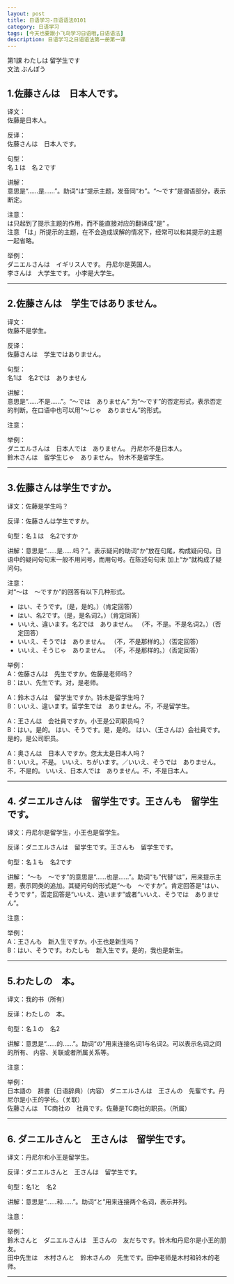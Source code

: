```yaml
---
layout: post
title: 日语学习-日语语法0101
category: 日语学习
tags: [今天也要跟小飞鸟学习日语哦,日语语法]
description: 日语学习之日语语法第一册第一课
---
```

第1課 わたしは 留学生です  
文法 ぶんぽう  
## 1.佐藤さんは　日本人です。  

译文：  
佐藤是日本人。 
 
反译：  
佐藤さんは　日本人です。  

句型：  
名１は　名２です  

讲解：  
意思是“……是……”。助词“は”提示主题，发音同“わ”。“～です”是谓语部分，表示断定。  

注意：  
は只起到了提示主题的作用，而不能直接对应的翻译成“是” 。   
注意 「は」所提示的主题，在不会造成误解的情况下，经常可以和其提示的主题一起省略。  

举例：  
ダニエルさんは　イギリス人です。     丹尼尔是英国人。  
李さんは　大学生です。                  小李是大学生。  

***

## 2.佐藤さんは　学生ではありません。  

译文：  
佐藤不是学生。  

反译：  
佐藤さんは　学生ではありません。   

句型：  
名1は　名2では　ありません    

讲解：  
意思是“……不是……”。“～では　ありません” 为“～です”的否定形式，表示否定的判断。在口语中也可以用“～じゃ　ありません”的形式。  
  
注意：  

 
举例：  
ダニエルさんは　日本人では　ありません。  丹尼尔不是日本人。  
鈴木さんは　留学生じゃ　ありません。         铃木不是留学生。 

***


## 3.佐藤さんは学生ですか。
  
译文：佐藤是学生吗？

反译：佐藤さんは学生ですか。  

句型：名１は　名2ですか  

讲解：意思是“……是……吗？”。表示疑问的助词“か”放在句尾，构成疑问句。日语中的疑问句句末一般不用问号，而用句号。在陈述句句末   加上“か”就构成了疑问句。

注意：    
对“～は　～ですか”的回答有以下几种形式。
- はい、そうです。（是，是的。）（肯定回答）
- はい、名2です。（是，是名词2。）（肯定回答）   
- いいえ、違います。名2では　ありません。
（不，不是。不是名词2。）（否定回答）
- いいえ、そうでは　ありません。
（不，不是那样的。）（否定回答）
- いいえ、そうじゃ　ありません。
（不，不是那样的。）（否定回答） 

 
举例：  
A：佐藤さんは　先生ですか。佐藤是老师吗？  
B：はい、先生です。对，是老师。  

A：鈴木さんは　留学生ですか。铃木是留学生吗？  
B：いいえ、違います。留学生では　ありません。不，不是留学生。 
 
A：王さんは　会社員ですか。小王是公司职员吗？   
B：はい。是的。
   はい、そうです。是，是的。
   はい、（王さんは）会社員です。是的，是公司职员。  

A：奥さんは　日本人ですか。您太太是日本人吗？  
B：いいえ。不是。
   いいえ、ちがいます。／いいえ、そうでは　ありません。不，不是的。
   いいえ、日本人では　ありません。不，不是日本人。  

***

## 4. ダニエルさんは　留学生です。王さんも　留学生です。
 
译文：丹尼尔是留学生，小王也是留学生。

反译：ダニエルさんは　留学生です。王さんも　留学生です。 

句型：名１も　名2です

讲解： “～も　～です”的意思是“……也是……”。助词“も”代替“は”，用来提示主题，表示同类的追加。其疑问句的形式是“～も　～ですか”。肯定回答是“はい、そうです”，否定回答是“いいえ、違います”或者“いいえ、そうでは　ありません”。

注意：  

举例：  
A：王さんも　新入生ですか。小王也是新生吗？  
B：はい、そうです。わたしも　新入生です。是的，我也是新生。 

***

## 5.わたしの　本。  

译文：我的书（所有）

反译：わたしの　本。   

句型：名１の　名2

讲解：意思是“……的……”。助词“の”用来连接名词1与名词2。可以表示名词之间的所有、 内容、关联或者所属关系等。
  
注意：  

举例：  
日本語の　辞書（日语辞典）（内容）
ダニエルさんは　王さんの　先輩です。丹尼尔是小王的学长。（关联）  
佐藤さんは　TC商社の　社員です。佐藤是TC商社的职员。（所属） 

***

## 6.  ダニエルさんと　王さんは　留学生です。  

译文：丹尼尔和小王是留学生。  

反译：ダニエルさんと　王さんは　留学生です。  

句型：名1と　名2

讲解：意思是“……和……”。助词“と”用来连接两个名词，表示并列。
  
注意：  

举例：  
鈴木さんと　ダニエルさんは　王さんの　友だちです。铃木和丹尼尔是小王的朋友。  
田中先生は　木村さんと　鈴木さんの　先生です。田中老师是木村和铃木的老师。

***


